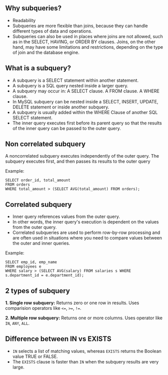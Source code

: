 
## Why subqueries?
- Readability
- Subqueries are more flexible than joins, because they can handle different types of data and operations.
- Subqueries can also be used in places where joins are not allowed, such as in the SELECT, HAVING, or ORDER BY clauses. Joins, on the other hand, may have some limitations and restrictions, depending on the type of join and the database engine.

## What is a subquery?
- A subquery is a SELECT statement within another statement.
- A subquery is a SQL query nested inside a larger query.
- A subquery may occur in: A SELECT clause. A FROM clause. A WHERE clause.
- In MySQL subquery can be nested inside a SELECT, INSERT, UPDATE, DELETE statement or inside another subquery.
- A subquery is usually added within the WHERE Clause of another SQL SELECT statement.
- The inner query executes first before its parent query so that the results of the inner query can be passed to the outer query.

## Non correlated subquery

A noncorrelated subquery executes independently of the outer query. The subquery executes first, and then passes its results to the outer query

Example:
```
SELECT order_id, total_amount
FROM orders
WHERE total_amount > (SELECT AVG(total_amount) FROM orders);
```

## Correlated subquery

- Inner query references values from the outer query. 
- In other words, the inner query's execution is dependent on the values from the outer query. 
- Correlated subqueries are used to perform row-by-row processing and are often used in situations where you
  need to compare values between the outer and inner queries.

Example:
```
SELECT emp_id, emp_name
FROM employees e
WHERE salary > (SELECT AVG(salary) FROM salaries s WHERE s.department_id = e.department_id);
```

## 2 types of subquery

**1. Single row subquery:**
Returns zero or one row in results. Uses comparision operators like `<=`, `>=`, `!=`.

**2. Multiple row subquery:**
Returns one or more columns. Uses operator like `IN`, `ANY`, `ALL`.

## Difference between IN vs EXISTS

- `IN` selects a list of matching values, whereas `EXISTS` returns the Boolean value TRUE or FALSE.
- The `EXISTS` clause is faster than `IN` when the subquery results are very large.

